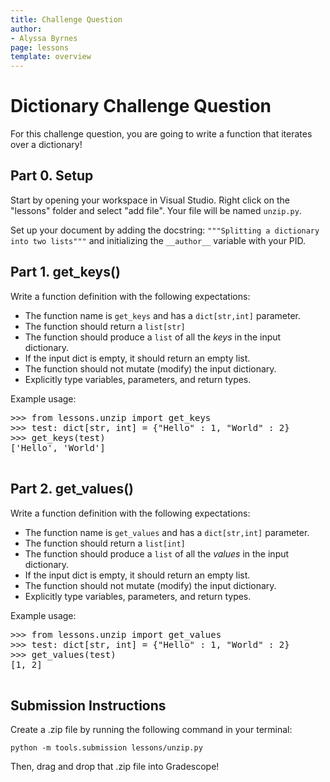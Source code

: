 ```yaml
---
title: Challenge Question 
author:
- Alyssa Byrnes
page: lessons
template: overview
---
```


# Dictionary Challenge Question

For this challenge question, you are going to write a function that iterates over a dictionary!

## Part 0. Setup

Start by opening your workspace in Visual Studio. Right click on the "lessons" folder and select "add file". Your file will be named `unzip.py`.

Set up your document by adding the docstring:
`"""Splitting a dictionary into two lists"""` and initializing the `__author__` variable with your PID.

## Part 1. get_keys()

Write a function definition with the following expectations:

- The function name is `get_keys` and has a `dict[str,int]` parameter.
- The function should return a `list[str]` 
- The function should produce a `list` of all the *keys* in the input dictionary.
- If the input dict is empty, it should return an empty list.
- The function should not mutate (modify) the input dictionary.
- Explicitly type variables, parameters, and return types. 

Example usage:
<pre>
<div class="terminal">>>> from lessons.unzip import get_keys
>>> test: dict[str, int] = {"Hello" : 1, "World" : 2}
>>> get_keys(test)
['Hello', 'World']
</div>
</pre>



## Part 2. get_values()

Write a function definition with the following expectations:

- The function name is `get_values` and has a `dict[str,int]` parameter.
- The function should return a `list[int]` 
- The function should produce a `list` of all the *values* in the input dictionary.
- If the input dict is empty, it should return an empty list.
- The function should not mutate (modify) the input dictionary.
- Explicitly type variables, parameters, and return types. 

Example usage:
<pre>
<div class="terminal">>>> from lessons.unzip import get_values
>>> test: dict[str, int] = {"Hello" : 1, "World" : 2}
>>> get_values(test)
[1, 2]
</div>
</pre>


## Submission Instructions

Create a .zip file by running the following command in your terminal:

```python -m tools.submission lessons/unzip.py```

Then, drag and drop that .zip file into Gradescope!

